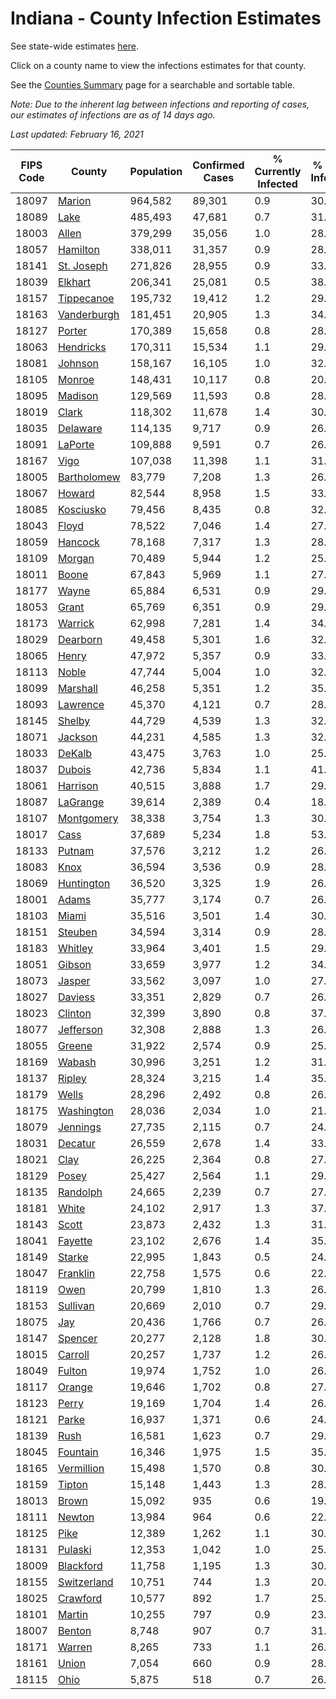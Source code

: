 # Indiana - County Infection Estimates

See state-wide estimates [here](/infections/us-in).

Click on a county name to view the infections estimates for that county.

See the [Counties Summary](/infections/summary-counties) page for a searchable and sortable table.

*Note: Due to the inherent lag between infections and reporting of cases, our estimates of infections are as of 14 days ago.*

*Last updated: February 16, 2021*

|   FIPS Code |                     County |   Population |   Confirmed Cases |   % Currently Infected |   % Total Infected |
|-------------|----------------------------|--------------|-------------------|------------------------|--------------------|
|       18097 |           [Marion](marion) |      964,582 |            89,301 |                    0.9 |               30.7 |
|       18089 |               [Lake](lake) |      485,493 |            47,681 |                    0.7 |               31.5 |
|       18003 |             [Allen](allen) |      379,299 |            35,056 |                    1.0 |               28.4 |
|       18057 |       [Hamilton](hamilton) |      338,011 |            31,357 |                    0.9 |               28.5 |
|       18141 |   [St. Joseph](st.-joseph) |      271,826 |            28,955 |                    0.9 |               33.0 |
|       18039 |         [Elkhart](elkhart) |      206,341 |            25,081 |                    0.5 |               38.2 |
|       18157 |   [Tippecanoe](tippecanoe) |      195,732 |            19,412 |                    1.2 |               29.5 |
|       18163 | [Vanderburgh](vanderburgh) |      181,451 |            20,905 |                    1.3 |               34.4 |
|       18127 |           [Porter](porter) |      170,389 |            15,658 |                    0.8 |               28.1 |
|       18063 |     [Hendricks](hendricks) |      170,311 |            15,534 |                    1.1 |               29.0 |
|       18081 |         [Johnson](johnson) |      158,167 |            16,105 |                    1.0 |               32.1 |
|       18105 |           [Monroe](monroe) |      148,431 |            10,117 |                    0.8 |               20.4 |
|       18095 |         [Madison](madison) |      129,569 |            11,593 |                    0.8 |               28.0 |
|       18019 |             [Clark](clark) |      118,302 |            11,678 |                    1.4 |               30.3 |
|       18035 |       [Delaware](delaware) |      114,135 |             9,717 |                    0.9 |               26.0 |
|       18091 |         [LaPorte](laporte) |      109,888 |             9,591 |                    0.7 |               26.9 |
|       18167 |               [Vigo](vigo) |      107,038 |            11,398 |                    1.1 |               31.9 |
|       18005 | [Bartholomew](bartholomew) |       83,779 |             7,208 |                    1.3 |               26.9 |
|       18067 |           [Howard](howard) |       82,544 |             8,958 |                    1.5 |               33.0 |
|       18085 |     [Kosciusko](kosciusko) |       79,456 |             8,435 |                    0.8 |               32.0 |
|       18043 |             [Floyd](floyd) |       78,522 |             7,046 |                    1.4 |               27.7 |
|       18059 |         [Hancock](hancock) |       78,168 |             7,317 |                    1.3 |               28.8 |
|       18109 |           [Morgan](morgan) |       70,489 |             5,944 |                    1.2 |               25.8 |
|       18011 |             [Boone](boone) |       67,843 |             5,969 |                    1.1 |               27.4 |
|       18177 |             [Wayne](wayne) |       65,884 |             6,531 |                    0.9 |               29.6 |
|       18053 |             [Grant](grant) |       65,769 |             6,351 |                    0.9 |               29.4 |
|       18173 |         [Warrick](warrick) |       62,998 |             7,281 |                    1.4 |               34.6 |
|       18029 |       [Dearborn](dearborn) |       49,458 |             5,301 |                    1.6 |               32.6 |
|       18065 |             [Henry](henry) |       47,972 |             5,357 |                    0.9 |               33.8 |
|       18113 |             [Noble](noble) |       47,744 |             5,004 |                    1.0 |               32.4 |
|       18099 |       [Marshall](marshall) |       46,258 |             5,351 |                    1.2 |               35.3 |
|       18093 |       [Lawrence](lawrence) |       45,370 |             4,121 |                    0.7 |               28.1 |
|       18145 |           [Shelby](shelby) |       44,729 |             4,539 |                    1.3 |               32.2 |
|       18071 |         [Jackson](jackson) |       44,231 |             4,585 |                    1.3 |               32.9 |
|       18033 |           [DeKalb](dekalb) |       43,475 |             3,763 |                    1.0 |               25.7 |
|       18037 |           [Dubois](dubois) |       42,736 |             5,834 |                    1.1 |               41.3 |
|       18061 |       [Harrison](harrison) |       40,515 |             3,888 |                    1.7 |               29.4 |
|       18087 |       [LaGrange](lagrange) |       39,614 |             2,389 |                    0.4 |               18.9 |
|       18107 |   [Montgomery](montgomery) |       38,338 |             3,754 |                    1.3 |               30.1 |
|       18017 |               [Cass](cass) |       37,689 |             5,234 |                    1.8 |               53.9 |
|       18133 |           [Putnam](putnam) |       37,576 |             3,212 |                    1.2 |               26.1 |
|       18083 |               [Knox](knox) |       36,594 |             3,536 |                    0.9 |               28.9 |
|       18069 |   [Huntington](huntington) |       36,520 |             3,325 |                    1.9 |               26.5 |
|       18001 |             [Adams](adams) |       35,777 |             3,174 |                    0.7 |               26.4 |
|       18103 |             [Miami](miami) |       35,516 |             3,501 |                    1.4 |               30.3 |
|       18151 |         [Steuben](steuben) |       34,594 |             3,314 |                    0.9 |               28.9 |
|       18183 |         [Whitley](whitley) |       33,964 |             3,401 |                    1.5 |               29.5 |
|       18051 |           [Gibson](gibson) |       33,659 |             3,977 |                    1.2 |               34.9 |
|       18073 |           [Jasper](jasper) |       33,562 |             3,097 |                    1.0 |               27.9 |
|       18027 |         [Daviess](daviess) |       33,351 |             2,829 |                    0.7 |               26.0 |
|       18023 |         [Clinton](clinton) |       32,399 |             3,890 |                    0.8 |               37.1 |
|       18077 |     [Jefferson](jefferson) |       32,308 |             2,888 |                    1.3 |               26.5 |
|       18055 |           [Greene](greene) |       31,922 |             2,574 |                    0.9 |               25.2 |
|       18169 |           [Wabash](wabash) |       30,996 |             3,251 |                    1.2 |               31.6 |
|       18137 |           [Ripley](ripley) |       28,324 |             3,215 |                    1.4 |               35.2 |
|       18179 |             [Wells](wells) |       28,296 |             2,492 |                    0.8 |               26.3 |
|       18175 |   [Washington](washington) |       28,036 |             2,034 |                    1.0 |               21.9 |
|       18079 |       [Jennings](jennings) |       27,735 |             2,115 |                    0.7 |               24.1 |
|       18031 |         [Decatur](decatur) |       26,559 |             2,678 |                    1.4 |               33.6 |
|       18021 |               [Clay](clay) |       26,225 |             2,364 |                    0.8 |               27.1 |
|       18129 |             [Posey](posey) |       25,427 |             2,564 |                    1.1 |               29.9 |
|       18135 |       [Randolph](randolph) |       24,665 |             2,239 |                    0.7 |               27.5 |
|       18181 |             [White](white) |       24,102 |             2,917 |                    1.3 |               37.8 |
|       18143 |             [Scott](scott) |       23,873 |             2,432 |                    1.3 |               31.3 |
|       18041 |         [Fayette](fayette) |       23,102 |             2,676 |                    1.4 |               35.1 |
|       18149 |           [Starke](starke) |       22,995 |             1,843 |                    0.5 |               24.3 |
|       18047 |       [Franklin](franklin) |       22,758 |             1,575 |                    0.6 |               22.7 |
|       18119 |               [Owen](owen) |       20,799 |             1,810 |                    1.3 |               26.1 |
|       18153 |       [Sullivan](sullivan) |       20,669 |             2,010 |                    0.7 |               29.3 |
|       18075 |                 [Jay](jay) |       20,436 |             1,766 |                    0.7 |               26.2 |
|       18147 |         [Spencer](spencer) |       20,277 |             2,128 |                    1.8 |               30.7 |
|       18015 |         [Carroll](carroll) |       20,257 |             1,737 |                    1.2 |               26.2 |
|       18049 |           [Fulton](fulton) |       19,974 |             1,752 |                    1.0 |               26.7 |
|       18117 |           [Orange](orange) |       19,646 |             1,702 |                    0.8 |               27.5 |
|       18123 |             [Perry](perry) |       19,169 |             1,704 |                    1.4 |               26.6 |
|       18121 |             [Parke](parke) |       16,937 |             1,371 |                    0.6 |               24.3 |
|       18139 |               [Rush](rush) |       16,581 |             1,623 |                    0.7 |               29.8 |
|       18045 |       [Fountain](fountain) |       16,346 |             1,975 |                    1.5 |               35.9 |
|       18165 |   [Vermillion](vermillion) |       15,498 |             1,570 |                    0.8 |               30.1 |
|       18159 |           [Tipton](tipton) |       15,148 |             1,443 |                    1.3 |               28.6 |
|       18013 |             [Brown](brown) |       15,092 |               935 |                    0.6 |               19.0 |
|       18111 |           [Newton](newton) |       13,984 |               964 |                    0.6 |               22.5 |
|       18125 |               [Pike](pike) |       12,389 |             1,262 |                    1.1 |               30.0 |
|       18131 |         [Pulaski](pulaski) |       12,353 |             1,042 |                    1.0 |               25.8 |
|       18009 |     [Blackford](blackford) |       11,758 |             1,195 |                    1.3 |               30.4 |
|       18155 | [Switzerland](switzerland) |       10,751 |               744 |                    1.3 |               20.9 |
|       18025 |       [Crawford](crawford) |       10,577 |               892 |                    1.7 |               25.3 |
|       18101 |           [Martin](martin) |       10,255 |               797 |                    0.9 |               23.2 |
|       18007 |           [Benton](benton) |        8,748 |               907 |                    0.7 |               31.4 |
|       18171 |           [Warren](warren) |        8,265 |               733 |                    1.1 |               26.5 |
|       18161 |             [Union](union) |        7,054 |               660 |                    0.9 |               28.3 |
|       18115 |               [Ohio](ohio) |        5,875 |               518 |                    0.7 |               26.7 |